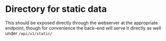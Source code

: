 # Directory for static data

This should be exposed directly through the webserver at the appropriate endpoint, though for convenience the back–end will serve it directly as well under `/api/v1/static/`